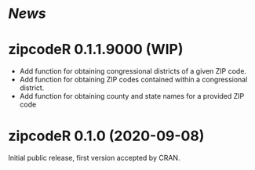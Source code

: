 # *News*

# zipcodeR 0.1.1.9000 (WIP)
- Add function for obtaining congressional districts of a given ZIP code.
- Add function for obtaining ZIP codes contained within a congressional district.
- Add function for obtaining county and state names for a provided ZIP code

# zipcodeR 0.1.0 (2020-09-08)
Initial public release, first version accepted by CRAN.